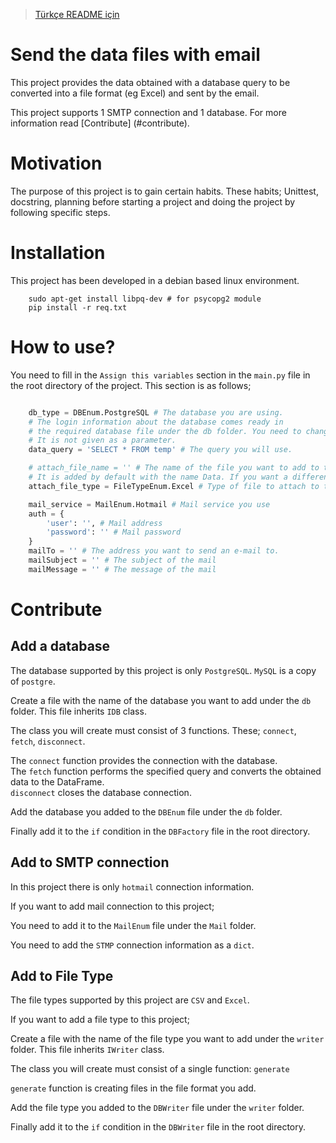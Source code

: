 > [Türkçe README için](/doc/tr-README.md)

# Send the data files with email

This project provides the data obtained with a database query to be converted into a file format (eg Excel) and sent by the email. 

This project supports 1 SMTP connection and 1 database. For more information read [Contribute] (#contribute).

# Motivation

The purpose of this project is to gain certain habits. These habits; Unittest, docstring, planning before starting a project and doing the project by following specific steps.

# Installation

This project has been developed in a debian based linux environment.

```
    sudo apt-get install libpq-dev # for psycopg2 module
    pip install -r req.txt
```

# How to use?

You need to fill in the `Assign this variables` section in the `main.py` file in the root directory of the project. This section is as follows;

```python

    db_type = DBEnum.PostgreSQL # The database you are using. 
    # The login information about the database comes ready in 
    # the required database file under the db folder. You need to change it manually. 
    # It is not given as a parameter.
    data_query = 'SELECT * FROM temp' # The query you will use.

    # attach_file_name = '' # The name of the file you want to add to the mail.
    # It is added by default with the name Data. If you want a different name, remove the comment.
    attach_file_type = FileTypeEnum.Excel # Type of file to attach to the mail.

    mail_service = MailEnum.Hotmail # Mail service you use
    auth = {
        'user': '', # Mail address
        'password': '' # Mail password
    }
    mailTo = '' # The address you want to send an e-mail to.
    mailSubject = '' # The subject of the mail
    mailMessage = '' # The message of the mail

```

# Contribute

## Add a database

The database supported by this project is only `PostgreSQL`. `MySQL` is a copy of `postgre`.

Create a file with the name of the database you want to add under the `db` folder. This file inherits `IDB` class.

The class you will create must consist of 3 functions. These; `connect`,` fetch`, `disconnect`.

The `connect` function provides the connection with the database. <br/>
The `fetch` function performs the specified query and converts the obtained data to the DataFrame. <br/>
`disconnect` closes the database connection.

Add the database you added to the `DBEnum` file under the `db` folder.

Finally add it to the `if` condition in the `DBFactory` file in the root directory.

## Add to SMTP connection

In this project there is only `hotmail` connection information.

If you want to add mail connection to this project;

You need to add it to the `MailEnum` file under the `Mail` folder.

You need to add the `STMP` connection information as a `dict`.

## Add to File Type

The file types supported by this project are `CSV` and `Excel`.

If you want to add a file type to this project;

Create a file with the name of the file type you want to add under the `writer` folder. This file inherits `IWriter` class.

The class you will create must consist of a single function: `generate`

`generate` function is creating files in the file format you add.

Add the file type you added to the `DBWriter` file under the `writer` folder.

Finally add it to the `if` condition in the `DBWriter` file in the root directory.
